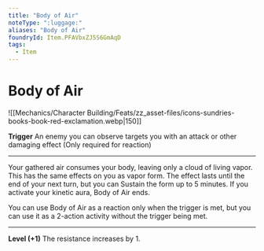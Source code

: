 ```yaml
---
title: "Body of Air"
noteType: ":luggage:"
aliases: "Body of Air"
foundryId: Item.PFAVbxZJ5S6GmAqD
tags:
  - Item
---
```


# Body of Air
![[Mechanics/Character Building/Feats/zz_asset-files/icons-sundries-books-book-red-exclamation.webp|150]]

**Trigger** An enemy you can observe targets you with an attack or other damaging effect (Only required for reaction)

* * *

Your gathered air consumes your body, leaving only a cloud of living vapor. This has the same effects on you as vapor form. The effect lasts until the end of your next turn, but you can Sustain the form up to 5 minutes. If you activate your kinetic aura, Body of Air ends.

You can use Body of Air as a reaction only when the trigger is met, but you can use it as a 2-action activity without the trigger being met.

* * *

**Level (+1)** The resistance increases by 1.
